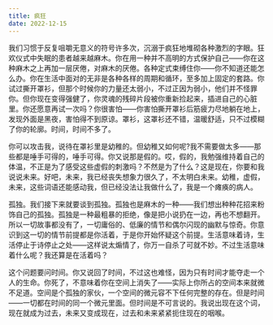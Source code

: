 ```yaml
---
title: 疯狂
date: 2022-12-15
---
```




我们习惯于反复咀嚼无意义的符号许多次，沉溺于疯狂地堆砌各种激烈的字眼。狂欢仪式中失眠的患者越来越麻木。你在用一种并不高明的方式保护自己——你在这种麻木之上再加一层厌倦，对麻木的厌倦。各种定式束缚住你——你不知道还能怎么办。你在生活中面对的无非是各种各样的周期和循环，至多加上固定的套路。你试过撕开罩衫，但那个时候你的力量还太弱小，不过正因为弱小，他们并不怪罪你。但你现在变得强健了，你灵魂的残碎片段被你重新捡起来，插进自己的心脏里。你还愿意再试一次吗？你很害怕——你害怕撕开罩衫后筋疲力尽地躺在地上，发现外面是黑夜，害怕得不到原谅。罩衫，这罩衫还不错，温暖舒适，只不过模糊了你的轮廓。时间，时间不多了。



你可以攻击我，说待在罩衫里是幼稚的。但幼稚又如何呢?我不需要做太多——那些都是唾手可得的，唾手可得。你又说那是假的。哎，假的，我勉强维持着自己的体温，不正是为了感受这些虚假的刺激吗？不然是为了什么？这是现在，你要和我说说未来。好吧，未来，我已经丧失想象力很久了，不太明白未来。幼稚，虚假，未来，这些词语还能感动我，但已经没法让我做什么了，我是一个瘫痪的病人。



孤独。我们接下来就要谈到孤独。孤独也是麻木的一种——我们想出种种花招来粉饰自己的孤独。孤独是一种最粗暴的拒绝，像是把小说扔在一边，再也不想翻开。所以一切故事都没有了，一切庸俗的、低廉的情节和偶尔闪现的幽默与惊奇。你意识到这一切的情节前提都是你活着，于是你开始怀疑这个前提。生活意味着诗，生活停止于诗停止之处——这样说太煽情了，你万一自杀了可就不妙。不过生活意味着什么呢？我还算是在活着吗？



这个问题要问时间。你又说回了时间，不过这也难怪，因为只有时间才能夺走一个人的生命。你死了，不意味着你在空间上消失了——实际上你所占的空间本来就微不足道。空间是个孤独的家伙，一个空间的微元容不下任何完整的存在。但是时间——一切都在时间的同一个微元里面。但时间是不可言说的。我说出现在这个词，现在就成为过去，未来又变成现在，过去和未来紧紧扼住现在的咽喉。

